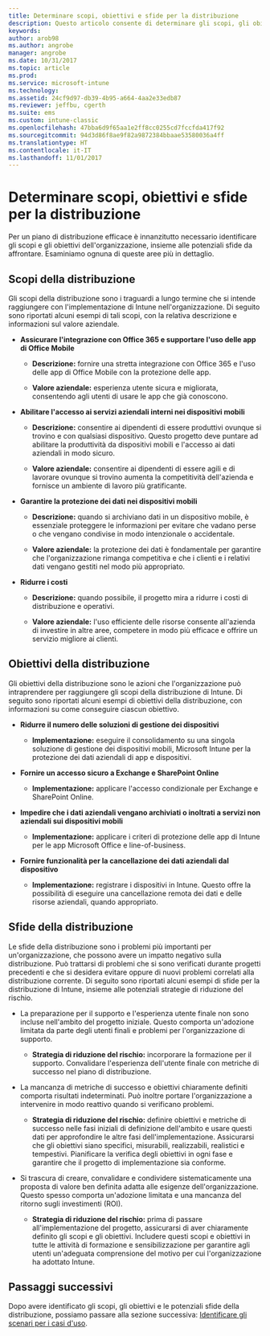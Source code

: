 ```yaml
---
title: Determinare scopi, obiettivi e sfide per la distribuzione
description: Questo articolo consente di determinare gli scopi, gli obiettivi e le sfide per la distribuzione di un'implementazione di Microsoft Intune in configurazione solo cloud.
keywords: 
author: arob98
ms.author: angrobe
manager: angrobe
ms.date: 10/31/2017
ms.topic: article
ms.prod: 
ms.service: microsoft-intune
ms.technology: 
ms.assetid: 24cf9d97-db39-4b95-a664-4aa2e33edb87
ms.reviewer: jeffbu, cgerth
ms.suite: ems
ms.custom: intune-classic
ms.openlocfilehash: 47bba6d9f65aa1e2ff8cc0255cd7fccfda417f92
ms.sourcegitcommit: 94d3d86f8ae9f82a9872384bbaae53580036a4ff
ms.translationtype: HT
ms.contentlocale: it-IT
ms.lasthandoff: 11/01/2017
---
```

# <a name="determine-deployment-goals-objectives-and-challenges"></a>Determinare scopi, obiettivi e sfide per la distribuzione

Per un piano di distribuzione efficace è innanzitutto necessario identificare gli scopi e gli obiettivi dell'organizzazione, insieme alle potenziali sfide da affrontare. Esaminiamo ognuna di queste aree più in dettaglio.

## <a name="deployment-goals"></a>Scopi della distribuzione

Gli scopi della distribuzione sono i traguardi a lungo termine che si intende raggiungere con l'implementazione di Intune nell'organizzazione. Di seguito sono riportati alcuni esempi di tali scopi, con la relativa descrizione e informazioni sul valore aziendale.

-   **Assicurare l'integrazione con Office 365 e supportare l'uso delle app di Office Mobile**

    -   **Descrizione:** fornire una stretta integrazione con Office 365 e l'uso delle app di Office Mobile con la protezione delle app.

    -   **Valore aziendale:** esperienza utente sicura e migliorata, consentendo agli utenti di usare le app che già conoscono.

-   **Abilitare l'accesso ai servizi aziendali interni nei dispositivi mobili**

    -   **Descrizione:** consentire ai dipendenti di essere produttivi ovunque si trovino e con qualsiasi dispositivo. Questo progetto deve puntare ad abilitare la produttività da dispositivi mobili e l'accesso ai dati aziendali in modo sicuro.

    -   **Valore aziendale:** consentire ai dipendenti di essere agili e di lavorare ovunque si trovino aumenta la competitività dell'azienda e fornisce un ambiente di lavoro più gratificante.

-   **Garantire la protezione dei dati nei dispositivi mobili**

    -   **Descrizione:** quando si archiviano dati in un dispositivo mobile, è essenziale proteggere le informazioni per evitare che vadano perse o che vengano condivise in modo intenzionale o accidentale.

    -   **Valore aziendale:** la protezione dei dati è fondamentale per garantire che l'organizzazione rimanga competitiva e che i clienti e i relativi dati vengano gestiti nel modo più appropriato.

-   **Ridurre i costi**

    -   **Descrizione:** quando possibile, il progetto mira a ridurre i costi di distribuzione e operativi.

    -    **Valore aziendale:** l'uso efficiente delle risorse consente all'azienda di investire in altre aree, competere in modo più efficace e offrire un servizio migliore ai clienti.

## <a name="deployment-objectives"></a>Obiettivi della distribuzione

Gli obiettivi della distribuzione sono le azioni che l'organizzazione può intraprendere per raggiungere gli scopi della distribuzione di Intune. Di seguito sono riportati alcuni esempi di obiettivi della distribuzione, con informazioni su come conseguire ciascun obiettivo.

-   **Ridurre il numero delle soluzioni di gestione dei dispositivi**

    -   **Implementazione:** eseguire il consolidamento su una singola soluzione di gestione dei dispositivi mobili, Microsoft Intune per la protezione dei dati aziendali di app e dispositivi.

-   **Fornire un accesso sicuro a Exchange e SharePoint Online**

    -   **Implementazione:** applicare l'accesso condizionale per Exchange e SharePoint Online.

-   **Impedire che i dati aziendali vengano archiviati o inoltrati a servizi non aziendali sui dispositivi mobili**

    -   **Implementazione:** applicare i criteri di protezione delle app di Intune per le app Microsoft Office e line-of-business.

-   **Fornire funzionalità per la cancellazione dei dati aziendali dal dispositivo**

    -   **Implementazione:** registrare i dispositivi in Intune. Questo offre la possibilità di eseguire una cancellazione remota dei dati e delle risorse aziendali, quando appropriato.

## <a name="deployment-challenges"></a>Sfide della distribuzione

Le sfide della distribuzione sono i problemi più importanti per un'organizzazione, che possono avere un impatto negativo sulla distribuzione. Può trattarsi di problemi che si sono verificati durante progetti precedenti e che si desidera evitare oppure di nuovi problemi correlati alla distribuzione corrente. Di seguito sono riportati alcuni esempi di sfide per la distribuzione di Intune, insieme alle potenziali strategie di riduzione del rischio.

-   La preparazione per il supporto e l'esperienza utente finale non sono incluse nell'ambito del progetto iniziale. Questo comporta un'adozione limitata da parte degli utenti finali e problemi per l'organizzazione di supporto.

    -   **Strategia di riduzione del rischio:** incorporare la formazione per il supporto. Convalidare l'esperienza dell'utente finale con metriche di successo nel piano di distribuzione.

-   La mancanza di metriche di successo e obiettivi chiaramente definiti comporta risultati indeterminati. Può inoltre portare l'organizzazione a intervenire in modo reattivo quando si verificano problemi.

    -   **Strategia di riduzione del rischio:** definire obiettivi e metriche di successo nelle fasi iniziali di definizione dell'ambito e usare questi dati per approfondire le altre fasi dell'implementazione. Assicurarsi che gli obiettivi siano specifici, misurabili, realizzabili, realistici e tempestivi. Pianificare la verifica degli obiettivi in ogni fase e garantire che il progetto di implementazione sia conforme.

-   Si trascura di creare, convalidare e condividere sistematicamente una proposta di valore ben definita adatta alle esigenze dell'organizzazione. Questo spesso comporta un'adozione limitata e una mancanza del ritorno sugli investimenti (ROI).

    -   **Strategia di riduzione del rischio:** prima di passare all'implementazione del progetto, assicurarsi di aver chiaramente definito gli scopi e gli obiettivi. Includere questi scopi e obiettivi in tutte le attività di formazione e sensibilizzazione per garantire agli utenti un'adeguata comprensione del motivo per cui l'organizzazione ha adottato Intune.

## <a name="next-steps"></a>Passaggi successivi

Dopo avere identificato gli scopi, gli obiettivi e le potenziali sfide della distribuzione, possiamo passare alla sezione successiva: [Identificare gli scenari per i casi d'uso](planning-guide-scenarios.md).
